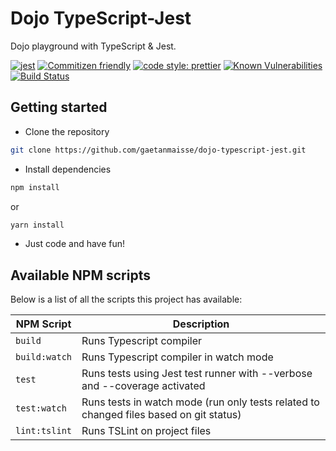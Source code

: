 # Dojo TypeScript-Jest

Dojo playground with TypeScript & Jest.

[![jest](https://jestjs.io/img/jest-badge.svg)](https://github.com/facebook/jest)
[![Commitizen friendly](https://img.shields.io/badge/commitizen-friendly-brightgreen.svg)](http://commitizen.github.io/cz-cli/)
[![code style: prettier](https://img.shields.io/badge/code_style-prettier-ff69b4.svg?style=flat-square)](https://github.com/prettier/prettier)
[![Known Vulnerabilities](https://snyk.io/test/github/gaetanmaisse/dojo-typescript-jest/badge.svg?targetFile=package.json)](https://snyk.io/test/github/gaetanmaisse/dojo-typescript-jest?targetFile=package.json)
[![Build Status](https://travis-ci.com/gaetanmaisse/dojo-typescript-jest.svg?branch=master)](https://travis-ci.com/gaetanmaisse/dojo-typescript-jest)

## Getting started

- Clone the repository

```bash
git clone https://github.com/gaetanmaisse/dojo-typescript-jest.git
```

- Install dependencies

```bash
npm install
```

or

```bash
yarn install
```

- Just code and have fun!

## Available NPM scripts

Below is a list of all the scripts this project has available:

| NPM Script    | Description                                                                            |
| ------------- | -------------------------------------------------------------------------------------- |
| `build`       | Runs Typescript compiler                                                               |
| `build:watch` | Runs Typescript compiler in watch mode                                                 |
| `test`        | Runs tests using Jest test runner with --verbose and --coverage activated              |
| `test:watch`  | Runs tests in watch mode (run only tests related to changed files based on git status) |
| `lint:tslint` | Runs TSLint on project files                                                           |
